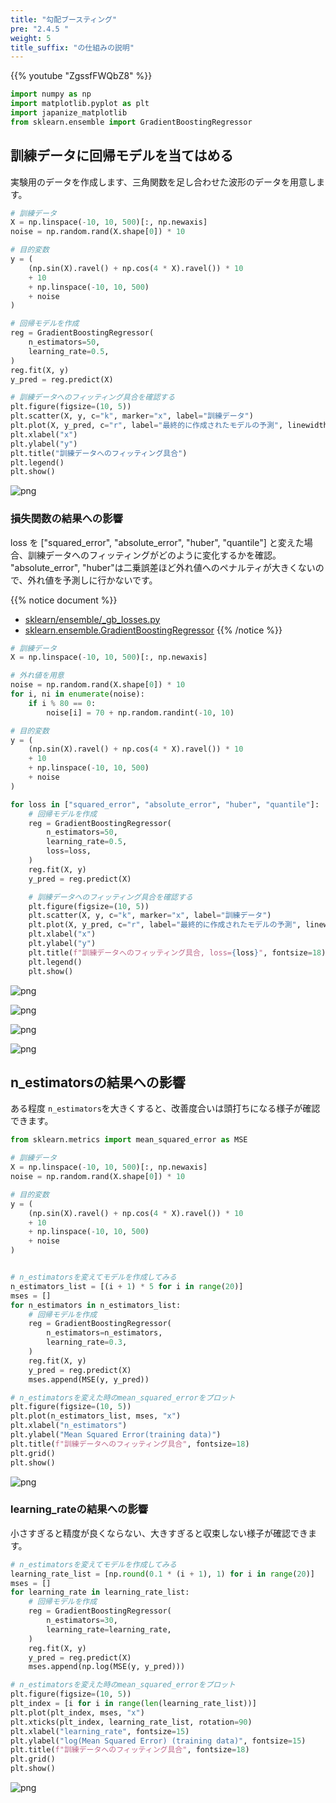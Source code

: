 ```yaml
---
title: "勾配ブースティング"
pre: "2.4.5 "
weight: 5
title_suffix: "の仕組みの説明"
---
```


{{% youtube "ZgssfFWQbZ8" %}}

```python
import numpy as np
import matplotlib.pyplot as plt
import japanize_matplotlib
from sklearn.ensemble import GradientBoostingRegressor
```

## 訓練データに回帰モデルを当てはめる
実験用のデータを作成します、三角関数を足し合わせた波形のデータを用意します。


```python
# 訓練データ
X = np.linspace(-10, 10, 500)[:, np.newaxis]
noise = np.random.rand(X.shape[0]) * 10

# 目的変数
y = (
    (np.sin(X).ravel() + np.cos(4 * X).ravel()) * 10
    + 10
    + np.linspace(-10, 10, 500)
    + noise
)

# 回帰モデルを作成
reg = GradientBoostingRegressor(
    n_estimators=50,
    learning_rate=0.5,
)
reg.fit(X, y)
y_pred = reg.predict(X)

# 訓練データへのフィッティング具合を確認する
plt.figure(figsize=(10, 5))
plt.scatter(X, y, c="k", marker="x", label="訓練データ")
plt.plot(X, y_pred, c="r", label="最終的に作成されたモデルの予測", linewidth=1)
plt.xlabel("x")
plt.ylabel("y")
plt.title("訓練データへのフィッティング具合")
plt.legend()
plt.show()
```


    
![png](/images/basic/ensemble/Gradient_Boosting1_files/Gradient_Boosting1_5_0.png)
    


### 損失関数の結果への影響
loss を ["squared_error", "absolute_error", "huber", "quantile"] と変えた場合、訓練データへのフィッティングがどのように変化するかを確認。
"absolute_error", "huber"は二乗誤差ほど外れ値へのペナルティが大きくないので、外れ値を予測しに行かないです。

{{% notice document %}}
- [sklearn/ensemble/_gb_losses.py](https://github.com/scikit-learn/scikit-learn/blob/main/sklearn/ensemble/_gb_losses.py)
- [sklearn.ensemble.GradientBoostingRegressor](https://scikit-learn.org/stable/modules/generated/sklearn.ensemble.GradientBoostingRegressor.html)
{{% /notice %}}


```python
# 訓練データ
X = np.linspace(-10, 10, 500)[:, np.newaxis]

# 外れ値を用意
noise = np.random.rand(X.shape[0]) * 10
for i, ni in enumerate(noise):
    if i % 80 == 0:
        noise[i] = 70 + np.random.randint(-10, 10)

# 目的変数
y = (
    (np.sin(X).ravel() + np.cos(4 * X).ravel()) * 10
    + 10
    + np.linspace(-10, 10, 500)
    + noise
)

for loss in ["squared_error", "absolute_error", "huber", "quantile"]:
    # 回帰モデルを作成
    reg = GradientBoostingRegressor(
        n_estimators=50,
        learning_rate=0.5,
        loss=loss,
    )
    reg.fit(X, y)
    y_pred = reg.predict(X)

    # 訓練データへのフィッティング具合を確認する
    plt.figure(figsize=(10, 5))
    plt.scatter(X, y, c="k", marker="x", label="訓練データ")
    plt.plot(X, y_pred, c="r", label="最終的に作成されたモデルの予測", linewidth=1)
    plt.xlabel("x")
    plt.ylabel("y")
    plt.title(f"訓練データへのフィッティング具合, loss={loss}", fontsize=18)
    plt.legend()
    plt.show()
```


    
![png](/images/basic/ensemble/Gradient_Boosting1_files/Gradient_Boosting1_7_0.png)
    



    
![png](/images/basic/ensemble/Gradient_Boosting1_files/Gradient_Boosting1_7_1.png)
    



    
![png](/images/basic/ensemble/Gradient_Boosting1_files/Gradient_Boosting1_7_2.png)
    



    
![png](/images/basic/ensemble/Gradient_Boosting1_files/Gradient_Boosting1_7_3.png)
    


## n_estimatorsの結果への影響
ある程度 `n_estimators`を大きくすると、改善度合いは頭打ちになる様子が確認できます。


```python
from sklearn.metrics import mean_squared_error as MSE

# 訓練データ
X = np.linspace(-10, 10, 500)[:, np.newaxis]
noise = np.random.rand(X.shape[0]) * 10

# 目的変数
y = (
    (np.sin(X).ravel() + np.cos(4 * X).ravel()) * 10
    + 10
    + np.linspace(-10, 10, 500)
    + noise
)


# n_estimatorsを変えてモデルを作成してみる
n_estimators_list = [(i + 1) * 5 for i in range(20)]
mses = []
for n_estimators in n_estimators_list:
    # 回帰モデルを作成
    reg = GradientBoostingRegressor(
        n_estimators=n_estimators,
        learning_rate=0.3,
    )
    reg.fit(X, y)
    y_pred = reg.predict(X)
    mses.append(MSE(y, y_pred))

# n_estimatorsを変えた時のmean_squared_errorをプロット
plt.figure(figsize=(10, 5))
plt.plot(n_estimators_list, mses, "x")
plt.xlabel("n_estimators")
plt.ylabel("Mean Squared Error(training data)")
plt.title(f"訓練データへのフィッティング具合", fontsize=18)
plt.grid()
plt.show()
```


    
![png](/images/basic/ensemble/Gradient_Boosting1_files/Gradient_Boosting1_9_0.png)
    


### learning_rateの結果への影響
小さすぎると精度が良くならない、大きすぎると収束しない様子が確認できます。


```python
# n_estimatorsを変えてモデルを作成してみる
learning_rate_list = [np.round(0.1 * (i + 1), 1) for i in range(20)]
mses = []
for learning_rate in learning_rate_list:
    # 回帰モデルを作成
    reg = GradientBoostingRegressor(
        n_estimators=30,
        learning_rate=learning_rate,
    )
    reg.fit(X, y)
    y_pred = reg.predict(X)
    mses.append(np.log(MSE(y, y_pred)))

# n_estimatorsを変えた時のmean_squared_errorをプロット
plt.figure(figsize=(10, 5))
plt_index = [i for i in range(len(learning_rate_list))]
plt.plot(plt_index, mses, "x")
plt.xticks(plt_index, learning_rate_list, rotation=90)
plt.xlabel("learning_rate", fontsize=15)
plt.ylabel("log(Mean Squared Error) (training data)", fontsize=15)
plt.title(f"訓練データへのフィッティング具合", fontsize=18)
plt.grid()
plt.show()
```


    
![png](/images/basic/ensemble/Gradient_Boosting1_files/Gradient_Boosting1_11_0.png)
    

